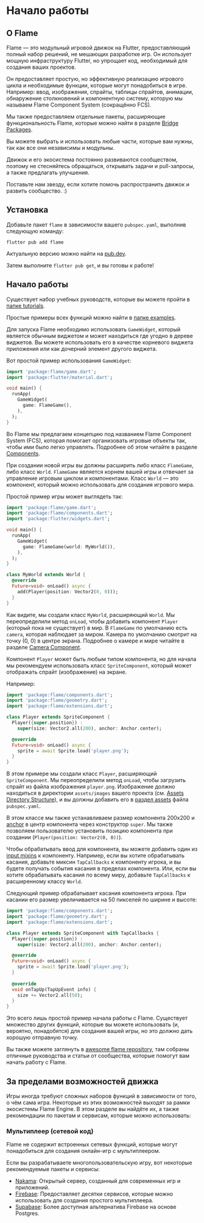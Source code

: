 # Начало работы

## О Flame

Flame — это модульный игровой движок на Flutter, предоставляющий полный набор решений, не мешающих разработке игр. Он использует мощную инфраструктуру Flutter, но упрощает код, необходимый для создания ваших проектов.

Он предоставляет простую, но эффективную реализацию игрового цикла и необходимые функции, которые могут понадобиться в игре. Например: ввод, изображения, спрайты, таблицы спрайтов, анимации, обнаружение столкновений и компонентную систему, которую мы называем Flame Component System (сокращённо FCS).

Мы также предоставляем отдельные пакеты, расширяющие функциональность Flame, которые можно найти в разделе [Bridge Packages](bridge_packages/bridge_packages.md).

Вы можете выбрать и использовать любые части, которые вам нужны, так как все они независимы и модульны.

Движок и его экосистема постоянно развиваются сообществом, поэтому не стесняйтесь обращаться, открывать задачи и pull-запросы, а также предлагать улучшения.

Поставьте нам звезду, если хотите помочь распространить движок и развить сообщество. :)


## Установка

Добавьте пакет `flame` в зависимости вашего `pubspec.yaml`, выполнив следующую команду:

```console
flutter pub add flame
```

Актуальную версию можно найти на [pub.dev](https://pub.dev/packages/flame/install).

Затем выполните `flutter pub get`, и вы готовы к работе!


## Начало работы

Существует набор учебных руководств, которые вы можете пройти в
[папке tutorials](https://github.com/flame-engine/flame/tree/main/doc/tutorials).

Простые примеры всех функций можно найти в
[папке examples](https://github.com/flame-engine/flame/tree/main/examples).

Для запуска Flame необходимо использовать `GameWidget`, который является обычным виджетом и может находиться где угодно в дереве виджетов. Вы можете использовать его в качестве корневого виджета приложения или как дочерний элемент другого виджета.

Вот простой пример использования `GameWidget`:

```dart
import 'package:flame/game.dart';
import 'package:flutter/material.dart';

void main() {
  runApp(
    GameWidget(
      game: FlameGame(),
    ),
  );
}
```

Во Flame мы предлагаем концепцию под названием Flame Component System (FCS), которая помогает организовать игровые объекты так, чтобы ими было легко управлять. Подробнее об этом читайте в разделе [Components](flame/components.md).

При создании новой игры вы должны расширить либо класс `FlameGame`, либо класс `World`. `FlameGame` является корнем вашей игры и отвечает за управление игровым циклом и компонентами. Класс `World` — это компонент, который можно использовать для создания игрового мира.

Простой пример игры может выглядеть так:

```dart
import 'package:flame/game.dart';
import 'package:flame/components.dart';
import 'package:flutter/widgets.dart';

void main() {
  runApp(
    GameWidget(
      game: FlameGame(world: MyWorld()),
    ),
  );
}

class MyWorld extends World {
  @override
  Future<void> onLoad() async {
    add(Player(position: Vector2(0, 0)));
  }
}
```

Как видите, мы создали класс `MyWorld`, расширяющий `World`. Мы переопределили метод `onLoad`, чтобы добавить компонент `Player` (который пока не существует) в мир. В `FlameGame` по умолчанию есть `camera`, которая наблюдает за миром. Камера по умолчанию смотрит на точку (0, 0) в центре экрана. Подробнее о камере и мире читайте в разделе [Camera Component](flame/camera.md).

Компонент `Player` может быть любым типом компонента, но для начала мы рекомендуем использовать класс `SpriteComponent`, который может отображать спрайт (изображение) на экране.

Например:

```dart
import 'package:flame/components.dart';
import 'package:flame/geometry.dart';
import 'package:flame/extensions.dart';

class Player extends SpriteComponent {
  Player({super.position}) :
    super(size: Vector2.all(200), anchor: Anchor.center);

  @override
  Future<void> onLoad() async {
    sprite = await Sprite.load('player.png');
  }
}
```

В этом примере мы создали класс `Player`, расширяющий `SpriteComponent`. Мы переопределили метод `onLoad`, чтобы загрузить спрайт из файла изображения `player.png`. Изображение должно находиться в директории `assets/images` вашего проекта (см. [Assets Directory Structure](flame/structure.md)), и вы должны добавить его в [раздел assets](https://docs.flutter.dev/ui/assets/assets-and-images) файла `pubspec.yaml`.

В этом классе мы также устанавливаем размер компонента 200x200 и [anchor](flame/components.md#anchor) в центр компонента через конструктор `super`. Мы также позволяем пользователю установить позицию компонента при создании (`Player(position: Vector2(0, 0))`).

Чтобы обрабатывать ввод для компонента, вы можете добавить один из [input mixins](flame/inputs/inputs.md) к компоненту. Например, если вы хотите обрабатывать касания, добавьте миксин `TapCallbacks` к компоненту игрока, и вы будете получать события касания в пределах компонента. Или, если вы хотите обрабатывать касания по всему миру, добавьте `TapCallbacks` к расширенному классу `World`.

Следующий пример обрабатывает касания компонента игрока. При касании его размер увеличивается на 50 пикселей по ширине и высоте:

```dart
import 'package:flame/components.dart';
import 'package:flame/geometry.dart';
import 'package:flame/extensions.dart';

class Player extends SpriteComponent with TapCallbacks {
  Player({super.position}) :
    super(size: Vector2.all(200), anchor: Anchor.center);

  @override
  Future<void> onLoad() async {
    sprite = await Sprite.load('player.png');
  }
  
  @override
  void onTapUp(TapUpEvent info) {
    size += Vector2.all(50);
  }
}
```

Это всего лишь простой пример начала работы с Flame. Существует множество других функций, которые вы можете использовать (и, вероятно, понадобятся) для создания вашей игры, но это должно дать хорошую отправную точку.

Вы также можете заглянуть в [awesome flame repository](https://github.com/flame-engine/awesome-flame#user-content-articles--tutorials), там собраны отличные руководства и статьи от сообщества, которые помогут вам начать работу с Flame.


## За пределами возможностей движка

Игры иногда требуют сложных наборов функций в зависимости от того, о чём сама игра. Некоторые из этих возможностей выходят за рамки экосистемы Flame Engine. В этом разделе вы найдёте их, а также рекомендации по пакетам и сервисам, которые можно использовать:

### Мультиплеер (сетевой код)

Flame не содержит встроенных сетевых функций, которые могут понадобиться для создания онлайн-игр с мультиплеером.

Если вы разрабатываете многопользовательскую игру, вот некоторые рекомендуемые пакеты и сервисы:

- [Nakama](https://github.com/obrunsmann/flutter_nakama/): Открытый сервер, созданный для современных игр и приложений.
- [Firebase](https://firebase.google.com/): Предоставляет десятки сервисов, которые можно использовать для создания простого мультиплеера.
- [Supabase](https://supabase.com/): Более доступная альтернатива Firebase на основе Postgres.
